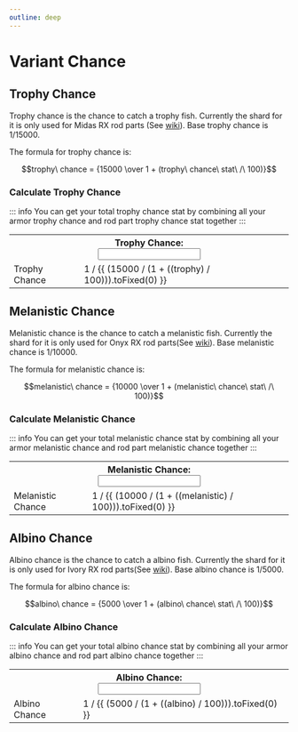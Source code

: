 ```yaml
---
outline: deep
---
```


<script setup>
  import { ref } from 'vue'

  const trophy = ref(0)
  const melanistic = ref(0)
  const albino = ref(0)
</script>

<style module>
  .label {
    font-size: x-small;
  }

  .inputBox {
    border: 1px solid var(--vp-c-default-1);
    border-radius: 4px;
    padding: .2em .6em;
  }
</style>

# Variant Chance

## Trophy Chance
Trophy chance is the chance to catch a trophy fish. Currently the shard for it is only used for Midas RX rod parts (See [wiki](https://wiki.fishonmc.net/wiki/List_Of_Rod_Parts)).
Base trophy chance is 1/15000.

The formula for trophy chance is:

$$trophy\ chance = {15000 \over 1 + (trophy\ chance\ stat\ /\ 100)}$$

### Calculate Trophy Chance
::: info
You can get your total trophy chance stat by combining all your armor trophy chance and rod part trophy chance stat together
:::

<table>
  <tbody>
    <tr>
      <th colspan="2"><div :class="$style.label">Trophy Chance:</div><input :class="$style.inputBox" v-model="trophy" type="number"/></th>
    </tr>
    <tr>
      <td>Trophy Chance</td>
      <td>1 / {{ (15000 / (1 + ((trophy) / 100))).toFixed(0) }}</td>
    </tr>
  </tbody>
</table>

## Melanistic Chance
Melanistic chance is the chance to catch a melanistic fish. Currently the shard for it is only used for Onyx RX rod parts(See [wiki](https://wiki.fishonmc.net/wiki/List_Of_Rod_Parts)).
Base melanistic chance is 1/10000.

The formula for melanistic chance is:

$$melanistic\ chance = {10000 \over 1 + (melanistic\ chance\ stat\ /\ 100)}$$

### Calculate Melanistic Chance
::: info
You can get your total melanistic chance stat by combining all your armor melanistic chance and rod part melanistic chance together
:::

<table>
  <tbody>
    <tr>
      <th colspan="2"><div :class="$style.label">Melanistic Chance:</div><input :class="$style.inputBox" v-model="melanistic" type="number"/></th>
    </tr>
    <tr>
      <td>Melanistic Chance</td>
      <td>1 / {{ (10000 / (1 + ((melanistic) / 100))).toFixed(0) }}</td>
    </tr>
  </tbody>
</table>

## Albino Chance
Albino chance is the chance to catch a albino fish. Currently the shard for it is only used for Ivory RX rod parts(See [wiki](https://wiki.fishonmc.net/wiki/List_Of_Rod_Parts)).
Base albino chance is 1/5000.

The formula for albino chance is:

$$albino\ chance = {5000 \over 1 + (albino\ chance\ stat\ /\ 100)}$$

### Calculate Albino Chance
::: info
You can get your total albino chance stat by combining all your armor albino chance and rod part albino chance together
:::

<table>
  <tbody>
    <tr>
      <th colspan="2"><div :class="$style.label">Albino Chance:</div><input :class="$style.inputBox" v-model="albino" type="number"/></th>
    </tr>
    <tr>
      <td>Albino Chance</td>
      <td>1 / {{ (5000 / (1 + ((albino) / 100))).toFixed(0) }}</td>
    </tr>
  </tbody>
</table>